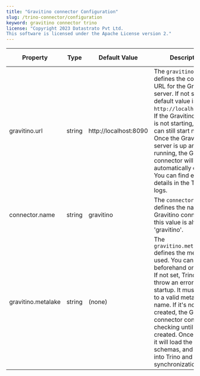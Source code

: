 ```yaml
---
title: "Gravitino connector Configuration"
slug: /trino-connector/configuration
keyword: gravitino connector trino
license: "Copyright 2023 Datastrato Pvt Ltd.
This software is licensed under the Apache License version 2."
---
```


| Property           | Type   | Default Value           | Description                                                                                                                                                                                                                                                                                                                                                                           | Required | Since Version |
|--------------------|--------|-------------------------|---------------------------------------------------------------------------------------------------------------------------------------------------------------------------------------------------------------------------------------------------------------------------------------------------------------------------------------------------------------------------------------|----------|---------------|
| gravitino.url      | string | http://localhost:8090   | The `gravitino.url` defines the connection URL for the Gravitino server. If not set, the default value is `http://localhost:8090`. If the Gravitino server is not starting, Trino can still start normally. Once the Gravitino server is up and running, the Gravitino connector will automatically connect. You can find error details in the Trino logs.                            | Yes      | 0.2.0         |
| connector.name     | string | gravitino               | The `connector.name` defines the name of Gravitino connector, this value is always 'gravitino'.                                                                                                                                                                                                                                                                                       | Yes      | 0.2.0         |
| gravitino.metalake | string | (none)                  | The `gravitino.metalake` defines the metalake used. You can create it beforehand or later on. If not set, Trino might throw an error upon startup. It must be set to a valid metalake name. If it's not created, the Gravitino connector continues checking until it's created. Once created, it will load the catalogs, schemas, and tables into Trino and maintain synchronization. | Yes      | 0.2.0         |
